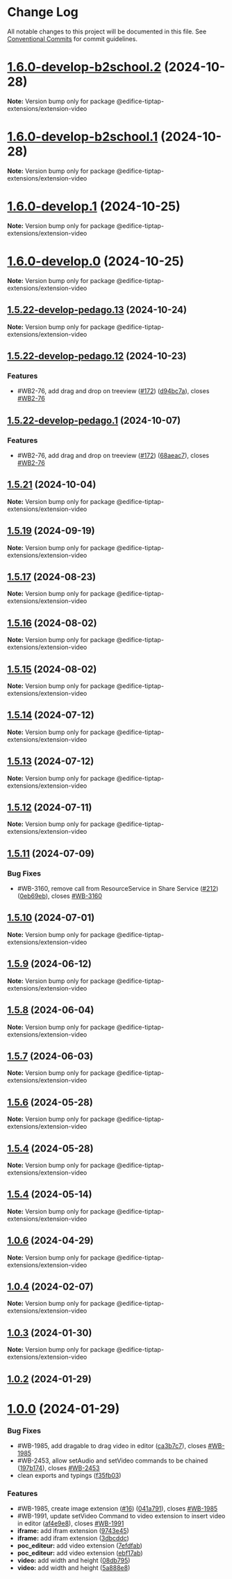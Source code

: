 # Change Log

All notable changes to this project will be documented in this file.
See [Conventional Commits](https://conventionalcommits.org) for commit guidelines.

# [1.6.0-develop-b2school.2](https://github.com/opendigitaleducation/edifice-ui/compare/v1.6.0-develop-b2school.1...v1.6.0-develop-b2school.2) (2024-10-28)

**Note:** Version bump only for package @edifice-tiptap-extensions/extension-video

# [1.6.0-develop-b2school.1](https://github.com/opendigitaleducation/edifice-ui/compare/v1.6.0-develop.2...v1.6.0-develop-b2school.1) (2024-10-28)

**Note:** Version bump only for package @edifice-tiptap-extensions/extension-video

# [1.6.0-develop.1](https://github.com/opendigitaleducation/edifice-ui/compare/v1.6.0-develop.0...v1.6.0-develop.1) (2024-10-25)

**Note:** Version bump only for package @edifice-tiptap-extensions/extension-video

# [1.6.0-develop.0](https://github.com/opendigitaleducation/edifice-ui/compare/v1.5.22-develop-pedago.15...v1.6.0-develop.0) (2024-10-25)

**Note:** Version bump only for package @edifice-tiptap-extensions/extension-video

## [1.5.22-develop-pedago.13](https://github.com/edificeio/edifice-frontend-framework/compare/v1.5.22-develop-pedago.12...v1.5.22-develop-pedago.13) (2024-10-24)

**Note:** Version bump only for package @edifice-tiptap-extensions/extension-video

## [1.5.22-develop-pedago.12](https://github.com/edificeio/edifice-frontend-framework/compare/v1.5.22...v1.5.22-develop-pedago.12) (2024-10-23)

### Features

- #WB2-76, add drag and drop on treeview ([#172](https://github.com/edificeio/edifice-frontend-framework/issues/172)) ([d94bc7a](https://github.com/edificeio/edifice-frontend-framework/commit/d94bc7abbbd7950d53aa264b86a72b6fd170db8a)), closes [#WB2-76](https://github.com/edificeio/edifice-frontend-framework/issues/WB2-76)

## [1.5.22-develop-pedago.1](https://github.com/edificeio/edifice-ui/compare/v1.5.21...v1.5.22-develop-pedago.1) (2024-10-07)

### Features

- #WB2-76, add drag and drop on treeview ([#172](https://github.com/edificeio/edifice-ui/issues/172)) ([68aeac7](https://github.com/edificeio/edifice-ui/commit/68aeac717f4659e11db23882d22f7a75cf590ff3)), closes [#WB2-76](https://github.com/edificeio/edifice-ui/issues/WB2-76)

## [1.5.21](https://github.com/edificeio/edifice-ui/compare/v1.5.21-develop.0...v1.5.21) (2024-10-04)

**Note:** Version bump only for package @edifice-tiptap-extensions/extension-video

## [1.5.19](https://github.com/edificeio/edifice-ui/compare/v1.5.19-develop.2...v1.5.19) (2024-09-19)

**Note:** Version bump only for package @edifice-tiptap-extensions/extension-video

## [1.5.17](https://github.com/edificeio/edifice-ui/compare/v1.5.17-develop.1...v1.5.17) (2024-08-23)

**Note:** Version bump only for package @edifice-tiptap-extensions/extension-video

## [1.5.16](https://github.com/edificeio/edifice-ui/compare/v1.5.16-develop.0...v1.5.16) (2024-08-02)

**Note:** Version bump only for package @edifice-tiptap-extensions/extension-video

## [1.5.15](https://github.com/edificeio/edifice-ui/compare/v1.5.15-develop.2...v1.5.15) (2024-08-02)

**Note:** Version bump only for package @edifice-tiptap-extensions/extension-video

## [1.5.14](https://github.com/edificeio/edifice-ui/compare/v1.5.14-develop.0...v1.5.14) (2024-07-12)

**Note:** Version bump only for package @edifice-tiptap-extensions/extension-video

## [1.5.13](https://github.com/edificeio/edifice-ui/compare/v1.5.13-develop.2...v1.5.13) (2024-07-12)

**Note:** Version bump only for package @edifice-tiptap-extensions/extension-video

## [1.5.12](https://github.com/edificeio/edifice-ui/compare/v1.5.12-develop.2...v1.5.12) (2024-07-11)

**Note:** Version bump only for package @edifice-tiptap-extensions/extension-video

## [1.5.11](https://github.com/edificeio/edifice-ui/compare/v1.5.10...v1.5.11) (2024-07-09)

### Bug Fixes

- #WB-3160, remove call from ResourceService in Share Service ([#212](https://github.com/edificeio/edifice-ui/issues/212)) ([0eb69eb](https://github.com/edificeio/edifice-ui/commit/0eb69ebc4ed2e0b9d618d411acd4e399920ff85c)), closes [#WB-3160](https://github.com/edificeio/edifice-ui/issues/WB-3160)

## [1.5.10](https://github.com/edificeio/edifice-ui/compare/v1.5.10-develop.7...v1.5.10) (2024-07-01)

**Note:** Version bump only for package @edifice-tiptap-extensions/extension-video

## [1.5.9](https://github.com/edificeio/edifice-ui/compare/v1.5.9-develop.5...v1.5.9) (2024-06-12)

**Note:** Version bump only for package @edifice-tiptap-extensions/extension-video

## [1.5.8](https://github.com/edificeio/edifice-ui/compare/v1.5.8-develop.1...v1.5.8) (2024-06-04)

**Note:** Version bump only for package @edifice-tiptap-extensions/extension-video

## [1.5.7](https://github.com/edificeio/edifice-ui/compare/v1.5.5...v1.5.7) (2024-06-03)

**Note:** Version bump only for package @edifice-tiptap-extensions/extension-video

## [1.5.6](https://github.com/edificeio/edifice-ui/compare/v1.5.4-develop.22...v1.5.6) (2024-05-28)

**Note:** Version bump only for package @edifice-tiptap-extensions/extension-video

## [1.5.4](https://github.com/edificeio/edifice-ui/compare/v1.5.4-develop.22...v1.5.4) (2024-05-28)

**Note:** Version bump only for package @edifice-tiptap-extensions/extension-video

## [1.5.4](https://github.com/edificeio/edifice-ui/compare/v1.5.4-develop.7...v1.5.4) (2024-05-14)

**Note:** Version bump only for package @edifice-tiptap-extensions/extension-video

## [1.0.6](https://github.com/edificeio/edifice-tiptap-extensions/compare/v1.0.6-develop.2...v1.0.6) (2024-04-29)

**Note:** Version bump only for package @edifice-tiptap-extensions/extension-video

## [1.0.4](https://github.com/opendigitaleducation/edifice-tiptap-extensions/compare/v1.0.3...v1.0.4) (2024-02-07)

**Note:** Version bump only for package @edifice-tiptap-extensions/extension-video

## [1.0.3](https://github.com/opendigitaleducation/edifice-tiptap-extensions/compare/v1.0.2...v1.0.3) (2024-01-30)

**Note:** Version bump only for package @edifice-tiptap-extensions/extension-video

## [1.0.2](https://github.com/opendigitaleducation/edifice-tiptap-extensions/compare/v1.0.1...v1.0.2) (2024-01-29)

# [1.0.0](https://github.com/opendigitaleducation/edifice-tiptap-extensions/compare/v1.0.1-dev.6...v1.0.0) (2024-01-29)

### Bug Fixes

- #WB-1985, add dragable to drag video in editor ([ca3b7c7](https://github.com/opendigitaleducation/edifice-tiptap-extensions/commit/ca3b7c785651cfd4bba1824b23311c45dc011777)), closes [#WB-1985](https://github.com/opendigitaleducation/edifice-tiptap-extensions/issues/WB-1985)
- #WB-2453, allow setAudio and setVideo commands to be chained ([197b174](https://github.com/opendigitaleducation/edifice-tiptap-extensions/commit/197b1748ed40fbc1d4ef62366a636b24d60d4612)), closes [#WB-2453](https://github.com/opendigitaleducation/edifice-tiptap-extensions/issues/WB-2453)
- clean exports and typings ([f35fb03](https://github.com/opendigitaleducation/edifice-tiptap-extensions/commit/f35fb03f49a953d463242f256137f06e791b4ea9))

### Features

- #WB-1985, create image extension ([#16](https://github.com/opendigitaleducation/edifice-tiptap-extensions/issues/16)) ([041a791](https://github.com/opendigitaleducation/edifice-tiptap-extensions/commit/041a7911e623f92e0d9b7dfcf5a08449f60188d3)), closes [#WB-1985](https://github.com/opendigitaleducation/edifice-tiptap-extensions/issues/WB-1985)
- #WB-1991, update setVideo Command to video extension to insert video in editor ([af4e9e8](https://github.com/opendigitaleducation/edifice-tiptap-extensions/commit/af4e9e82803176bc97b65ec93c1711be68ebd9fd)), closes [#WB-1991](https://github.com/opendigitaleducation/edifice-tiptap-extensions/issues/WB-1991)
- **iframe:** add ifram extension ([9743e45](https://github.com/opendigitaleducation/edifice-tiptap-extensions/commit/9743e452486fb6eb94d69e806139f55b29d50e05))
- **iframe:** add ifram extension ([3dbcddc](https://github.com/opendigitaleducation/edifice-tiptap-extensions/commit/3dbcddc79bc390b4a5521ab982048c102e686f8a))
- **poc_editeur:** add video extension ([7efdfab](https://github.com/opendigitaleducation/edifice-tiptap-extensions/commit/7efdfab505306427d62100d8281f9af1b7b80d4f))
- **poc_editeur:** add video extension ([ebf17ab](https://github.com/opendigitaleducation/edifice-tiptap-extensions/commit/ebf17abaf0c379f8835d711e78c5e5c0e44daba4))
- **video:** add width and height ([08db795](https://github.com/opendigitaleducation/edifice-tiptap-extensions/commit/08db795fe6557889d1afc4cdfc291f01026816cd))
- **video:** add width and height ([5a888e8](https://github.com/opendigitaleducation/edifice-tiptap-extensions/commit/5a888e8dee9b234112130813e86f87c2e3bf7dea))
